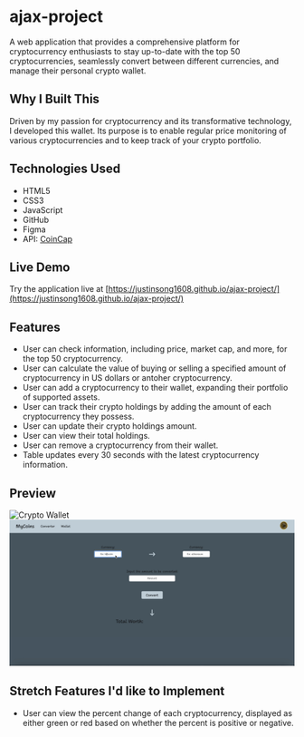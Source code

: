 # ajax-project

A web application that provides a comprehensive platform for cryptocurrency enthusiasts to stay up-to-date with the top 50 cryptocurrencies, seamlessly convert between different currencies, and manage their personal crypto wallet.

## Why I Built This

Driven by my passion for cryptocurrency and its transformative technology, I developed this wallet. Its purpose is to enable regular price monitoring of various cryptocurrencies and to keep track of your crypto portfolio.

## Technologies Used

- HTML5
- CSS3
- JavaScript
- GitHub
- Figma
- API: [CoinCap](https://docs.coincap.io/#0a8102a5-c338-4661-aa99-f1c57661b5b1)

## Live Demo

Try the application live at [https://justinsong1608.github.io/ajax-project/](https://justinsong1608.github.io/ajax-project/)

## Features

- User can check information, including price, market cap, and more, for the top 50 cryptocurrency.
- User can calculate the value of buying or selling a specified amount of cryptocurrency in US dollars or antoher cryptocurrency.
- User can add a cryptocurrency to their wallet, expanding their portfolio of supported assets.
- User can track their crypto holdings by adding the amount of each cryptocurrency they possess.
- User can update their crypto holdings amount.
- User can view their total holdings.
- User can remove a cryptocurrency from their wallet.
- Table updates every 30 seconds with the latest cryptocurrency information.

## Preview

![Crypto Wallet](images/cryptoWallet.gif)
![Crypto Wallet Converter](images/cryptoWalletConverter.gif)

## Stretch Features I'd like to Implement

- User can view the percent change of each cryptocurrency, displayed as either green or red based on whether the percent is positive or negative.
